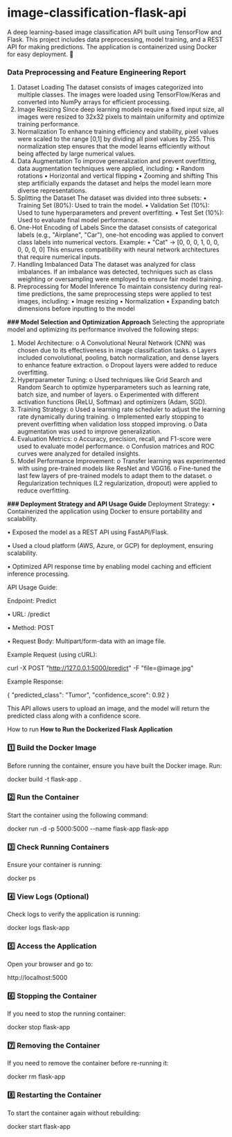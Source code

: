 # image-classification-flask-api
A deep learning-based image classification API built using TensorFlow and Flask. This project includes data preprocessing, model training, and a REST API for making predictions. The application is containerized using Docker for easy deployment. 🚀
### Data Preprocessing and Feature Engineering Report
1. Dataset Loading
The dataset consists of images categorized into multiple classes. The images were loaded using TensorFlow/Keras and converted into NumPy arrays for efficient processing.
2. Image Resizing
Since deep learning models require a fixed input size, all images were resized to 32x32 pixels to maintain uniformity and optimize training performance.
3. Normalization
To enhance training efficiency and stability, pixel values were scaled to the range [0,1] by dividing all pixel values by 255. This normalization step ensures that the model learns efficiently without being affected by large numerical values.
4. Data Augmentation
To improve generalization and prevent overfitting, data augmentation techniques were applied, including:
•	Random rotations
•	Horizontal and vertical flipping
•	Zooming and shifting This step artificially expands the dataset and helps the model learn more diverse representations.
5. Splitting the Dataset
The dataset was divided into three subsets:
•	Training Set (80%): Used to train the model.
•	Validation Set (10%): Used to tune hyperparameters and prevent overfitting.
•	Test Set (10%): Used to evaluate final model performance.
6. One-Hot Encoding of Labels
Since the dataset consists of categorical labels (e.g., "Airplane", "Car"), one-hot encoding was applied to convert class labels into numerical vectors. Example:
•	"Cat" → [0, 0, 0, 1, 0, 0, 0, 0, 0, 0] This ensures compatibility with neural network architectures that require numerical inputs.
7. Handling Imbalanced Data
The dataset was analyzed for class imbalances. If an imbalance was detected, techniques such as class weighting or oversampling were employed to ensure fair model training.
8. Preprocessing for Model Inference
To maintain consistency during real-time predictions, the same preprocessing steps were applied to test images, including:
•	Image resizing
•	Normalization
•	Expanding batch dimensions before inputting to the model

**### Model Selection and Optimization Approach**
Selecting the appropriate model and optimizing its performance involved the following steps:
1.	Model Architecture:
o	A Convolutional Neural Network (CNN) was chosen due to its effectiveness in image classification tasks.
o	Layers included convolutional, pooling, batch normalization, and dense layers to enhance feature extraction.
o	Dropout layers were added to reduce overfitting.
2.	Hyperparameter Tuning:
o	Used techniques like Grid Search and Random Search to optimize hyperparameters such as learning rate, batch size, and number of layers.
o	Experimented with different activation functions (ReLU, Softmax) and optimizers (Adam, SGD).
3.	Training Strategy:
o	Used a learning rate scheduler to adjust the learning rate dynamically during training.
o	Implemented early stopping to prevent overfitting when validation loss stopped improving.
o	Data augmentation was used to improve generalization.
4.	Evaluation Metrics:
o	Accuracy, precision, recall, and F1-score were used to evaluate model performance.
o	Confusion matrices and ROC curves were analyzed for detailed insights.
5.	Model Performance Improvement:
o	Transfer learning was experimented with using pre-trained models like ResNet and VGG16.
o	Fine-tuned the last few layers of pre-trained models to adapt them to the dataset.
o	Regularization techniques (L2 regularization, dropout) were applied to reduce overfitting.

**### Deployment Strategy and API Usage Guide**
Deployment Strategy:
•	Containerized the application using Docker to ensure portability and scalability.

•	Exposed the model as a REST API using FastAPI/Flask.

•	Used a cloud platform (AWS, Azure, or GCP) for deployment, ensuring scalability.

•	Optimized API response time by enabling model caching and efficient inference processing.

API Usage Guide:

Endpoint: Predict

•	URL: /predict

•	Method: POST

•	Request Body: Multipart/form-data with an image file.

Example Request (using cURL):

curl -X POST "http://127.0.0.1:5000/predict" -F "file=@image.jpg"

Example Response:

{
  "predicted_class": "Tumor",
  "confidence_score": 0.92
}

This API allows users to upload an image, and the model will return the predicted class along with a confidence score.


How to run 
**How to Run the Dockerized Flask Application**

### **1️⃣ Build the Docker Image**  
Before running the container, ensure you have built the Docker image.
Run:

docker build -t flask-app .

### **2️⃣ Run the Container**  
Start the container using the following command:

docker run -d -p 5000:5000 --name flask-app flask-app


### **3️⃣ Check Running Containers**  
Ensure your container is running:

docker ps


### **4️⃣ View Logs (Optional)**  
Check logs to verify the application is running:

docker logs flask-app


### **5️⃣ Access the Application**  
Open your browser and go to:

http://localhost:5000


### **6️⃣ Stopping the Container**  
If you need to stop the running container:

docker stop flask-app


### **7️⃣ Removing the Container**  
If you need to remove the container before re-running it:

docker rm flask-app


### **8️⃣ Restarting the Container**  
To start the container again without rebuilding:

docker start flask-app



